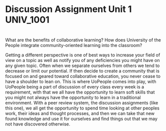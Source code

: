 
#                                        #
# Discussion Assignment Unit 1 UNIV_1001 #
#                                        #

What are the benefits of collaborative learning?
How does University of the People integrate community-oriented learning into the classroom?

Getting a different perspective is one of best ways to increase your field of view on a topic as 
well as notify you of any deficiencies you might have on any given topic. Often when we separate ourselves from
others we tend to decrease or limit our potential. If then decide to create a community that is focused on and 
geared toward collaborative education, you never cease to have a shoulder to lean on. This is where UoPeople comes into play,
with UoPeople being a part of discussion of every class every week is a requirement, with that we all have the opportunity to
learn soft skills that you might not always have the opportunity to learn in a traditional environment. With a peer review system,
the discussion assignments (like this one), we all get the opportunity to  spend time looking at other peoples work, 
their ideas and thought processes, and then we can take that new found knowledge and use it for ourselves and find things out that we may
not have discovered otherwise. 
